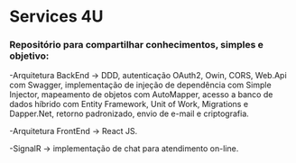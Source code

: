 # Services 4U

### Repositório para compartilhar conhecimentos, simples e objetivo:

-Arquitetura BackEnd -> DDD, autenticação OAuth2, Owin, CORS, Web.Api com Swagger, implementação de injeção de dependência com Simple Injector, mapeamento de objetos com AutoMapper, acesso a banco de dados híbrido com Entity Framework, Unit of Work, Migrations e Dapper.Net, retorno padronizado, envio de e-mail e criptografia.

-Arquitetura FrontEnd -> React JS.

-SignalR -> implementação de chat para atendimento on-line.
